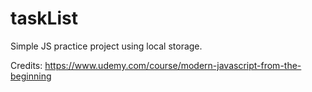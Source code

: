 # taskList
Simple JS practice project using local storage.


Credits: https://www.udemy.com/course/modern-javascript-from-the-beginning
